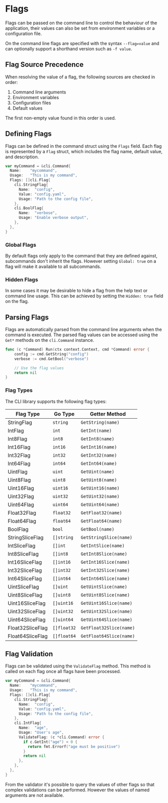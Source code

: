 # Flags

Flags can be passed on the command line to control the behaviour of the application, their values can also be set from environment variables or a configuration file.

On the command line flags are specified with the syntax `--flag=value` and can optionally support a shorthand version such as `-f value`.

## Flag Source Precedence

When resolving the value of a flag, the following sources are checked in order:

1. Command line arguments
2. Environment variables
3. Configuration files
4. Default values

The first non-empty value found in this order is used.

## Defining Flags

Flags can be defined in the command struct using the `Flags` field. Each flag is represented by a `Flag` struct, which includes the flag name, default value, and description.

```go
var myCommand = &cli.Command{
  Name:    "mycommand",
  Usage:   "This is my command",
  Flags: []cli.Flag{
    cli.StringFlag{
      Name:  "config",
      Value: "config.yaml",
      Usage: "Path to the config file",
    },
    cli.BoolFlag{
      Name:  "verbose",
      Usage: "Enable verbose output",
    },
  },
}
```

### Global Flags

By default flags only apply to the command that they are defined against, subcommands don't inherit the flags. However setting `Global: true` on a flag will make it available to all subcommands.

### Hidden Flags

In some cases it may be desirable to hide a flag from the help text or command line usage. This can be achieved by setting the `Hidden: true` field on the flag.

## Parsing Flags

Flags are automatically parsed from the command line arguments when the command is executed. The parsed flag values can be accessed using the `Get*` methods on the `cli.Command` instance.

```go
func (c *Command) Run(ctx context.Context, cmd *Command) error {
    config := cmd.GetString("config")
    verbose := cmd.GetBool("verbose")

    // Use the flag values
    return nil
}
```

### Flag Types

The CLI library supports the following flag types:

| Flag Type        | Go Type       | Getter Method             |
|------------------|---------------|---------------------------|
| StringFlag       | `string`      | `GetString(name)`         |
| IntFlag          | `int`         | `GetInt(name)`            |
| Int8Flag         | `int8`        | `GetInt8(name)`           |
| Int16Flag        | `int16`       | `GetInt16(name)`          |
| Int32Flag        | `int32`       | `GetInt32(name)`          |
| Int64Flag        | `int64`       | `GetInt64(name)`          |
| UintFlag         | `uint`        | `GetUint(name)`           |
| Uint8Flag        | `uint8`       | `GetUint8(name)`          |
| Uint16Flag       | `uint16`      | `GetUint16(name)`         |
| Uint32Flag       | `uint32`      | `GetUint32(name)`         |
| Uint64Flag       | `uint64`      | `GetUint64(name)`         |
| Float32Flag      | `float32`     | `GetFloat32(name)`        |
| Float64Flag      | `float64`     | `GetFloat64(name)`        |
| BoolFlag         | `bool`        | `GetBool(name)`           |
| StringSliceFlag  | `[]string`    | `GetStringSlice(name)`    |
| IntSliceFlag     | `[]int`       | `GetIntSlice(name)`       |
| Int8SliceFlag    | `[]int8`      | `GetInt8Slice(name)`      |
| Int16SliceFlag   | `[]int16`     | `GetInt16Slice(name)`     |
| Int32SliceFlag   | `[]int32`     | `GetInt32Slice(name)`     |
| Int64SliceFlag   | `[]int64`     | `GetInt64Slice(name)`     |
| UintSliceFlag    | `[]uint`      | `GetUintSlice(name)`      |
| Uint8SliceFlag   | `[]uint8`     | `GetUint8Slice(name)`     |
| Uint16SliceFlag  | `[]uint16`    | `GetUint16Slice(name)`    |
| Uint32SliceFlag  | `[]uint32`    | `GetUint32Slice(name)`    |
| Uint64SliceFlag  | `[]uint64`    | `GetUint64Slice(name)`    |
| Float32SliceFlag | `[]float32`   | `GetFloat32Slice(name)`   |
| Float64SliceFlag | `[]float64`   | `GetFloat64Slice(name)`   |

## Flag Validation

Flags can be validated using the `ValidateFlag` method. This method is called on each flag once all flags have been processed.

```go
var myCommand = &cli.Command{
  Name:    "mycommand",
  Usage:   "This is my command",
  Flags: []cli.Flag{
    cli.StringFlag{
      Name:  "config",
      Value: "config.yaml",
      Usage: "Path to the config file",
    },
    cli.IntFlag{
      Name:  "age",
      Usage: "User's age",
      ValidateFlag: (c *cli.Command) error {
        if c.GetInt("age") < 0 {
          return fmt.Errorf("age must be positive")
        }
        return nil
      },
    },
  },
}
```

From the validator it's possible to query the values of other flags so that complex validations can be performed. However the values of named arguments are not available.

